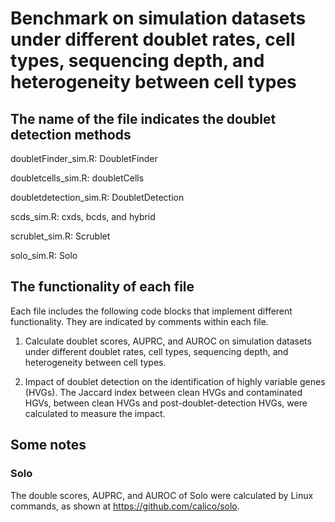 # Benchmark on simulation datasets under different doublet rates, cell types, sequencing depth, and heterogeneity between cell types
## The name of the file indicates the doublet detection methods

doubletFinder_sim.R: DoubletFinder

doubletcells_sim.R: doubletCells

doubletdetection_sim.R: DoubletDetection

scds_sim.R: cxds, bcds, and hybrid

scrublet_sim.R: Scrublet

solo_sim.R: Solo

## The functionality of each file

Each file includes the following code blocks that implement different functionality. They are indicated by comments within each file.

1. Calculate doublet scores, AUPRC, and AUROC on simulation datasets under different doublet rates, cell types, sequencing depth, and heterogeneity between cell types.

2. Impact of doublet detection on the identification of highly variable genes (HVGs). The Jaccard index between clean HVGs and contaminated HGVs, between clean HVGs and post-doublet-detection HVGs, were calculated to measure the impact.

## Some notes
### Solo
The double scores, AUPRC, and AUROC of Solo were calculated by Linux commands, as shown at https://github.com/calico/solo.

